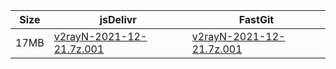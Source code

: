 |    Size   |     jsDelivr  | FastGit |
|  ---  |  ---  |  ---  |
| 17MB | [v2rayN-2021-12-21.7z.001](https://cdn.jsdelivr.net/gh/googleians/v2rayN-32@main/v2rayN-2021-12-21.7z.001) | [v2rayN-2021-12-21.7z.001](https://raw.fastgit.org/googleians/v2rayN-32/main/v2rayN-2021-12-21.7z.001) |
